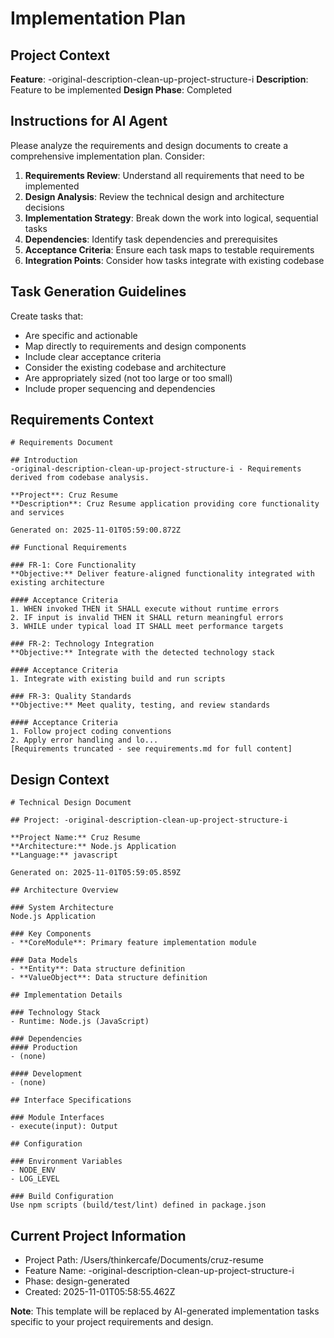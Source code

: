 # Implementation Plan

## Project Context
**Feature**: -original-description-clean-up-project-structure-i
**Description**: Feature to be implemented
**Design Phase**: Completed

## Instructions for AI Agent

Please analyze the requirements and design documents to create a comprehensive implementation plan. Consider:

1. **Requirements Review**: Understand all requirements that need to be implemented
2. **Design Analysis**: Review the technical design and architecture decisions
3. **Implementation Strategy**: Break down the work into logical, sequential tasks
4. **Dependencies**: Identify task dependencies and prerequisites
5. **Acceptance Criteria**: Ensure each task maps to testable requirements
6. **Integration Points**: Consider how tasks integrate with existing codebase

## Task Generation Guidelines

Create tasks that:
- Are specific and actionable
- Map directly to requirements and design components
- Include clear acceptance criteria
- Consider the existing codebase and architecture
- Are appropriately sized (not too large or too small)
- Include proper sequencing and dependencies

## Requirements Context
```
# Requirements Document

## Introduction
-original-description-clean-up-project-structure-i - Requirements derived from codebase analysis.

**Project**: Cruz Resume  
**Description**: Cruz Resume application providing core functionality and services

Generated on: 2025-11-01T05:59:00.872Z

## Functional Requirements

### FR-1: Core Functionality
**Objective:** Deliver feature-aligned functionality integrated with existing architecture

#### Acceptance Criteria
1. WHEN invoked THEN it SHALL execute without runtime errors
2. IF input is invalid THEN it SHALL return meaningful errors
3. WHILE under typical load IT SHALL meet performance targets

### FR-2: Technology Integration
**Objective:** Integrate with the detected technology stack

#### Acceptance Criteria
1. Integrate with existing build and run scripts

### FR-3: Quality Standards
**Objective:** Meet quality, testing, and review standards

#### Acceptance Criteria
1. Follow project coding conventions
2. Apply error handling and lo...
[Requirements truncated - see requirements.md for full content]
```

## Design Context
```
# Technical Design Document

## Project: -original-description-clean-up-project-structure-i

**Project Name:** Cruz Resume
**Architecture:** Node.js Application
**Language:** javascript

Generated on: 2025-11-01T05:59:05.859Z

## Architecture Overview

### System Architecture
Node.js Application

### Key Components
- **CoreModule**: Primary feature implementation module

### Data Models
- **Entity**: Data structure definition
- **ValueObject**: Data structure definition

## Implementation Details

### Technology Stack
- Runtime: Node.js (JavaScript)

### Dependencies
#### Production
- (none)

#### Development
- (none)

## Interface Specifications

### Module Interfaces
- execute(input): Output

## Configuration

### Environment Variables
- NODE_ENV
- LOG_LEVEL

### Build Configuration
Use npm scripts (build/test/lint) defined in package.json

```

## Current Project Information
- Project Path: /Users/thinkercafe/Documents/cruz-resume
- Feature Name: -original-description-clean-up-project-structure-i
- Phase: design-generated
- Created: 2025-11-01T05:58:55.462Z

**Note**: This template will be replaced by AI-generated implementation tasks specific to your project requirements and design.